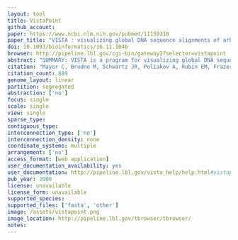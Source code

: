 ```yaml
---
layout: tool 
title: VistaPoint
github_account: 
paper: https://www.ncbi.nlm.nih.gov/pubmed/11159318
paper_title: "VISTA : visualizing global DNA sequence alignments of arbitrary length."
doi: 10.1093/bioinformatics/16.11.1046
browser: http://pipeline.lbl.gov/cgi-bin/gateway2?selector=vistapoint
abstract: "SUMMARY: VISTA is a program for visualizing global DNA sequence alignments of arbitrary length. It has a clean output, allowing for easy identification of similarity, and is easily configurable, enabling the visualization of alignments of various lengths at different levels of resolution. It is currently available on the web, thus allowing for easy access by all researchers. AVAILABILITY: VISTA server is available on the web at http://www-gsd.lbl.gov/vista. The source code is available upon request."
citation: "Mayor C, Brudno M, Schwartz JR, Poliakov A, Rubin EM, Frazer KA, et al. VISTA : visualizing global DNA sequence alignments of arbitrary length. Bioinformatics. academic.oup.com; 2000;16: 1046–1047."
citation_count: 889
genome_layout: linear
partition: segregated
abstraction: ['no']
focus: single
scale: single
view: single
sparse_type: 
contiguous_type: 
interconnection_type: ['no']
interconnection_density: none
coordinate_systems: multiple
arrangement: ['no']
access_format: [web application]
user_documentation_availability: yes
user_documentation: http://pipeline.lbl.gov/vista_help/help.html#vistapoint
pub_year: 2000
license: unavailable
license_form: unavailable
supported_species: 
supported_files: ['fasta', 'other']
image: /assets/vistapoint.png
image_location: http://pipeline.lbl.gov/tbrowser/tbrowser/
notes: 
---
```

